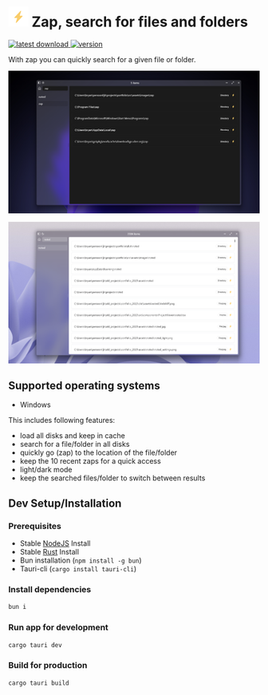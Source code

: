 # ![Zap](/public/zap.svg) Zap, search for files and folders

<div>
  <a href="https://github.com/BryanVanWinnendael/Zap/releases/latest">
      <img src="https://img.shields.io/github/downloads/BryanVanWinnendael/Zap/total" alt="latest download">
  </a>
  <a href="https://github.com/BryanVanWinnendael/Zap/releases/latest">
      <img src="https://img.shields.io/github/v/release/BryanVanWinnendael/Zap" alt="version">
  </a>
</div>

With zap you can quickly search for a given file or folder.

![Zap](/public/zap2.png)

![Zap](/public/zap.png)

## Supported operating systems
- Windows

This includes following features:
  - load all disks and keep in cache
  - search for a file/folder in all disks
  - quickly go (zap) to the location of the file/folder
  - keep the 10 recent zaps for a quick access
  - light/dark mode
  - keep the searched files/folder to switch between results
  
## Dev Setup/Installation
### Prerequisites
- Stable [NodeJS](https://nodejs.org/) Install
- Stable [Rust](https://www.rust-lang.org/) Install
- Bun installation (`npm install -g bun`)
- Tauri-cli (`cargo install tauri-cli`)

### Install dependencies
```bash
bun i
```

### Run app for development
```bash
cargo tauri dev
```

### Build for production
```bash
cargo tauri build
```